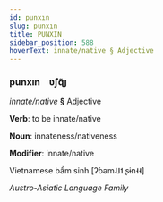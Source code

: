```yaml
---
id: punxın
slug: punxın
title: PUNXIN
sidebar_position: 588
hoverText: innate/native § Adjective
---
```


### punxın&emsp;<span kind="abugida">ʋ̃ʃɋ̃ȷ</span>

*innate/native* **§** Adjective

**Verb**: to be innate/native

**Noun**: innateness/nativeness

**Modifier**: innate/native

Vietnamese bẩm sinh [ʔɓəm˨˩˦ ʂɨn˧˧]

*Austro-Asiatic Language Family*
